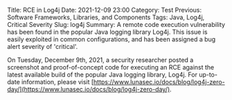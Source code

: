 Title: RCE in Log4j
Date: 2021-12-09 23:00
Category: Test
Previous: Software Frameworks, Libraries, and Components
Tags: Java, Log4j, Critical Severity
Slug: log4j
Summary: A remote code execution vulnerability has been found in the popular Java logging library Log4j. This issue is easily exploited in common configurations, and has been assigned a bug alert severity of 'critical'.

On Tuesday, December 9th, 2021, a security researcher posted a screenshot and proof-of-concept code for executing an RCE against the latest available build of the popular Java logging library, Log4j. For up-to-date information, please visit [https://www.lunasec.io/docs/blog/log4j-zero-day/](https://www.lunasec.io/docs/blog/log4j-zero-day/).
